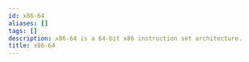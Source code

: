 ```yaml
---
id: x86-64
aliases: []
tags: []
description: x86-64 is a 64-bit x86 instruction set architecture.
title: x86-64
---
```



